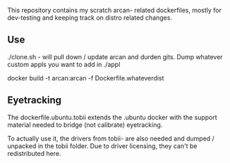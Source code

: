This repository contains my scratch arcan- related dockerfiles,
mostly for dev-testing and keeping track on distro related changes.

Use
---
./clone.sh - will pull down / update arcan and durden gits.
Dump whatever custom appls you want to add in ./appl

docker build -t arcan:arcan -f Dockerfile.whateverdist

Eyetracking
---
The dockerfile.ubuntu.tobii extends the .ubuntu docker with the
support material needed to bridge (not calibrate) eyetracking.

To actually use it, the drivers from tobii- are also needed and
dumped / unpacked in the tobii folder. Due to driver licensing,
they can't be redistributed here.
